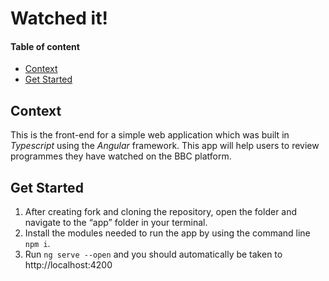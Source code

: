 # Watched it!

#### Table of content
* [Context](https://github.com/bbc-studios/watchedit/edit/main/README.md#context)
* [Get Started](https://github.com/bbc-studios/watchedit/edit/main/README.md#get-started)

## Context
This is the front-end for a simple web application which was built in *Typescript* using the *Angular* framework.
This app will help users to review programmes they have watched on the BBC platform.

## Get Started
1. After creating fork and cloning the repository, open the folder and navigate to the “app” folder in your terminal.
2. Install the modules needed to run the app by using the command line `npm i`.
3. Run `ng serve --open` and you should automatically be taken to http://localhost:4200 
